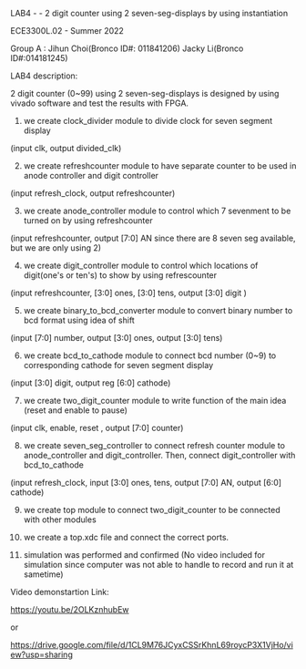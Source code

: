 LAB4 - - 2 digit counter using 2 seven-seg-displays by using instantiation 

ECE3300L.02 - Summer 2022

Group A : Jihun Choi(Bronco ID#: 011841206) Jacky Li(Bronco ID#:014181245)


LAB4 description:

2 digit counter (0~99) using 2 seven-seg-displays is designed by using vivado software and test the results with FPGA. 

1) we create clock_divider module to divide clock for seven segment display

(input clk, output divided_clk)

2) we create refreshcounter module to have separate counter to be used in anode
controller and digit controller

(input refresh_clock, output refreshcounter)

3) we create anode_controller module to control which 7 sevenment to be turned on
by using refreshcounter

(input refreshcounter, output [7:0] AN since there are 8 seven seg available, but we are only using 2)

4) we create digit_controller module to control which locations of digit(one's or ten's) to show by using refrescounter

(input refreshcounter, [3:0] ones, [3:0] tens, output [3:0] digit )

5) we create binary_to_bcd_converter module to convert binary number to bcd format using idea of shift

(input [7:0] number, output [3:0] ones, output [3:0] tens)

6) we create bcd_to_cathode module to connect bcd number (0~9) to corresponding cathode for seven segment display

(input [3:0] digit, output reg [6:0] cathode)

7) we create two_digit_counter module to write function of the main idea (reset and enable to pause)

(input clk, enable, reset , output [7:0] counter)

8) we create seven_seg_controller to connect refresh counter module to anode_controller and digit_controller. Then, connect digit_controller with bcd_to_cathode

(input refresh_clock, input [3:0] ones, tens, output [7:0] AN, output [6:0] cathode)

9) we create top module to connect two_digit_counter to be connected with other modules

10) we create a top.xdc file and connect the correct ports.

11) simulation was performed and confirmed (No video included for simulation since computer was not able to handle to record and run it at sametime)

Video demonstartion Link:

https://youtu.be/2OLKznhubEw

or

https://drive.google.com/file/d/1CL9M76JCyxCSSrKhnL69roycP3X1VjHo/view?usp=sharing
